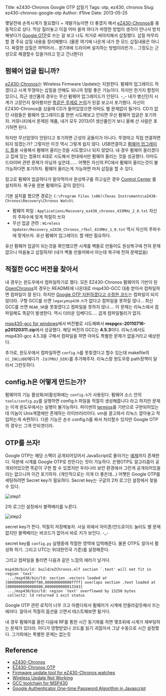 Title: eZ430-Chronos Google OTP 삽질기
Tags: otp, ez430, chronos
Slug: ez430-chronos-google-otp
Author: if1live
Date: 2013-05-25

몇달전에 손목시계가 필요했다 + 개발가능이면 더 좋겠지 해서 [eZ430-Chronos][wiki_ez430_chronos]를 충동적으로 샀다. 
막상 질러놓고 이걸 어따 쓸까 하다가 마땅한 방법이 생각이 안나서 방치해놧다가 [Google OTP][base_ez430_otp]로 쓰는 걸 보고 나도 저거로 써야지해서 삽질했다.
삽질 마무리할 겸 주요 삽질 내용을 정리해봤다. 
(물론 여기에 나온게 내가 한 모드 삽질내용은 아니다. 짜잘한 삽질은 까먹어서... 윈7/8에 드라이버 설치하는 방법이라든가... 그정도는 근성으로 해결할수 있을거라고 믿고 건너뛴다)

## 펌웨어 업글 됩니까?

[eZ430-Chronos][wiki_ez430_chronos]는 Wireless Firmware Update는 지원한다. 
펌웨어 업그레이드 하겠다고 시계 뚜껑따는 삽질을 안해도 되니까 정말 좋은 기능이다. 
하지만 한가지 함정이 있으니, 최근 생산품의 경우는 무선 펌웨어 업그레이드가 안된다. -_-
내가 병신인지 시계가 고장인지 찾아봤지만 [똑같은 주제로 논의][wireless_update_not_work]가 된걸 보고서 포기했다. 
자신이 EZ430-Chronos을 샀을때 CD가 들어있었으면 아마도 별 문제없이 될거다.
CD가 없던 사람들은 펌웨어 업그레이드를 한번 시도해보고 안되면 무선 펌웨어 업글은 포기하자. 
커뮤니티에서 문제된 제품, 내거 모두 2013/01 생산품인거 보니 올해 산 사람은 포기하면 된다.

하지만 무선업뎃이 안된다고 포기하면 근성의 공돌이가 아니다. 뚜껑따고 직접 연결하면 되지 않겠는가?
그렇지만 이것 역시 그렇게 쉽지 않다. 
USB연결하고 [펌웨어 업그레이드 툴][firmware_tool]을 사용해서 펌웨어 올리는것을 시도했으나 되지 않았다.
내 경우 펌웨어 올리겠다고 집에 있는 컴퓨터 4대로 시도해서 한대에서만 펌웨어 올리는 것을 성공했다.
아마도 드라이버 관련 문제가 아닐까 싶은데......
어쨋든 자신의 PC에서 펌웨어 올리는것이 불가능하다면 포기하자. 
펌웨어 올리는게 가능하면 마저 삽질을 할 수 있다. 

참고로 펌웨어 업글하다가 말아먹어서 원상복구를 하고싶은 경우 [Control Center][contorl_center] 를 설치하자.
복구용 원본 펌웨어도 같이 깔린다.

기본 설치를 했으면 경로는 ```C:\Program Files (x86)\Texas Instruments\eZ430-Chronos\Recovery\Chronos Watch\```

* 펌웨어 파일 : ```Applications/Recovery_ez430_chronos_433MHz_2_0.txt``` 자신의 주파수에 맞게 적절히 쓰자
* 무선 업글 관련 : ```Wireless Updater/Recovery_eZ430_Chronos_rfbsl_433MHz_1_0.txt``` 역시 자신의 주파수에 맞게쓰자. 유선 펌웨어 업그레이드 할 때만 필요하다.

유선 펌웨어 업글이 되는것을 확인했으면 시계를 벽돌로 만들어도 원상복구에 전혀 문제없으니 마음놓고 삽질하자!
(내가 벽돌 만들어봐서 아는데 복구에 전혀 문제없음)


## 적절한 GCC 버전을 찾아서

내 경우는 윈도우에서 컴파일하기로 했다. 모든 EZ430-Chronos 펌웨어의 기반이 된 [OpenChronos][open_chronos]의 경우는 README에 나온대로 msp430-GCC 대충 받아서 컴파일하면 컴파일이 잘 된다. 
하지만 [Google OTP 지원하겠다고 수정한 코드][otp_code]는 컴파일이 되지 않더라. 
구형 GCC를 쓰면 ```legacymsp430.h```가 없다고 컴파일을 못하질 않나...
최신 GCC를 쓰면 ```READ_SR```을 못찾겠다고 컴파일을 못하지 않나....
이 문제는 리눅스에서 컴파일해도 똑같이 발생한다. 역시 더러운 임베디드.... 곱게 컴파일될리가 없지.

[msp430-gcc for windows][win_msp430_gcc]에서 버전별로 시도해봐서 **mspgcc-20110716-p20120311.zip**에서 성공했다.
해당 버전의 GCC는 **4.5.3**이다. 리눅스에서도 msp430-gcc 4.5.3을 구해서 컴파일을 하면 아마도 특별한 문제가 없을거라고 예상한다.

추가로, 윈도우에서 컴파일하면 ```config.h```를 못찾겠다고 할수 있는데 makefile의 ```CC_INCLUDE```에다가 ```-I$(PROJ_DIR)```를 추가해주자. 리눅스랑 윈도우랑 path정책이 달라서 그런듯하다.


## config.h은 어떻게 만드는가?
펌웨어의 기능 활성화/비활성화에는 ```config.h```가 사용된다. 펌웨어 소스 안의 ```tools/config.py```를 실행하면 config.h 파일을 적절히 생성해줍니다 라고 하지만 문제는 이게 윈도우에서는 실행이 불가능하다. 
파이썬의 [termios][termios]를 기반으로 구현되어있는데 이놈이 Unix계열에만 존재하는 라이브러리이다. vm을 끌고와서 리눅스 깔아놓고 작업하는게 속편하다. 다른 기능은 손수 config.h를 짜서 처리할수 있지만 Google OTP의 경우는 그게 안되겟더라.


## OTP를 쓰자!
Google OTP는 해당 스펙이 공개되어있어서 JavaScript로 돌아가는 [예제][otp_js]까지 존재한다.
덕분에 시계를 Google OTP로 만든다는 짓이 가능하다. 은행OTP도 알고리즘이 공개되어있으면 똑같이 구현 할 수 있겠지만 우리나라 보안 환경에서 그런게 공개되어있을리는 없으니까 이건 포기하자. (개인적으로는 이게 더 좋은데...)
어쨋든 Google OTP를 세팅하려면 Secret key가 필요하다. Secret key는 구글의 2차 로그인 설정에서 찾을 수 있다.

![step1](|filename|../static/ez430-chronos-google-otp/step1.png)

2차 로그인 설정에서 블랙베리를 누른다. 

![step2](|filename|../static/ez430-chronos-google-otp/step2.png)

secret key가 뜬다. 적절히 저장해놓자. 사실 위에서 아이폰/안드로이드 눌러도 별 문제 없지만 블랙베리는 바코드가 없어서 바로 키가 보인다. -_-

secret key를 ```config.py``` 실행중에 적절한 영역에 입력해준다. 물론 OTP도 알아서 활성화 하기. 그리고 UTC는 9(대한민국 기준)를 설정해준다. 

그리고 컴파일을 돌리면 다음과 같은 느낌의 에러가 날거다.
```
msp430/bin/ld: build/eZChronos.elf section `.text' will not fit in region `text'
 .../msp430/bin/ld: section .vectors loaded at [000000000000ff80,000000000000ffff] overlaps section .text loaded at [0000000000008000,0000000000013343]
 .../msp430/bin/ld: region `text' overflowed by 13250 bytes
 collect2: ld returned 1 exit status
```
Google OTP 관련 로직이 너무 크고 아름다워서 펌웨어가 시계에 안올라갈듯해서 뜨는 에러다.
알아서 적절히 옵션을 끄면서 테스트해보면 될거다.

내 경우 펌웨어를 올린 다음에 RF를 통한 시간 동기화를 하면 몇초뒤에 시계가 재부팅하는 문제가 있더라.
어디가 영향받았나 코드를 읽기 귀찮아서 그냥 수동으로 시간 설정했다. 그거외에는 특별한 문제는 없는듯

## Reference
* [eZ430-Chronos][wiki_ez430_chronos]
* [EZ430-Chronos OTP][base_ez430_otp]
* [Firmware update tool for eZ430-Chronos watches][firmware_tool]
* [Wireless Update Not Working][wireless_update_not_work]
* [GCC toolchain for MSP430][win_msp430_gcc]
* [Google Authenticator One-time Password Algorithm in Javascript][otp_js]


[wiki_ez430_chronos]: http://processors.wiki.ti.com/index.php/EZ430-Chronos?DCMP=Chronos&HQS=Other+OT+chronoswiki
[base_ez430_otp]: http://tinyhack.com/2011/03/02/ez430-chronos-otp/
[open_chronos]: https://github.com/poelzi/OpenChronos
[otp_code]: https://github.com/qwandor-google/OpenChronos
[firmware_tool]: http://www.bm-innovations.com/index.php/ez430-chronos
[wireless_update_not_work]: http://e2e.ti.com/support/microcontrollers/msp430/f/166/t/255460.aspx?pi77810=2
[win_msp430_gcc]: http://sourceforge.net/projects/mspgcc/files/Windows/mingw32/
[contorl_center]: http://processors.wiki.ti.com/index.php/EZ430-Chronos?DCMP=Chronos&HQS=Other+OT+chronoswiki#Control_Center_for_Windows_.28Install_this_first.29
[termios]: http://docs.python.org/2/library/termios.html
[otp_js]: http://blog.tinisles.com/2011/10/google-authenticator-one-time-password-algorithm-in-javascript/